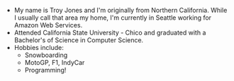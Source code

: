 * My name is Troy Jones and I'm originally from Northern California. While I usually call that area my home, I'm currently in Seattle working for Amazon Web Services.
* Attended California State University - Chico and graduated with a Bachelor's of Science in Computer Science.
* Hobbies include:
  * Snowboarding
  * MotoGP, F1, IndyCar
  * Programming!